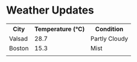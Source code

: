 # Weather Updates

<!-- WEATHER-UPDATE-START -->
<table><tr><th>City</th><th>Temperature (°C)</th><th>Condition</th></tr><tr><td>Valsad</td><td>28.7</td><td>Partly Cloudy</td></tr><tr><td>Boston</td><td>15.3</td><td>Mist</td></tr><tr><td></td><td></td><td></td></tr></table>
<!-- WEATHER-UPDATE-END -->
